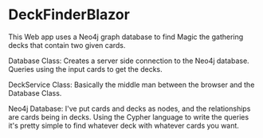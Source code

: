 # DeckFinderBlazor

This Web app uses a Neo4j graph database to find Magic the gathering decks that contain two given cards.

Database Class: 
Creates a server side connection to the Neo4j database.
Queries using the input cards to get the decks.

DeckService Class:
Basically the middle man between the browser and the Database Class.

Neo4j Database:
I've put cards and decks as nodes, and the relationships are cards being in decks.
Using the Cypher language to write the queries it's pretty simple to find whatever deck with whatever cards you want. 
